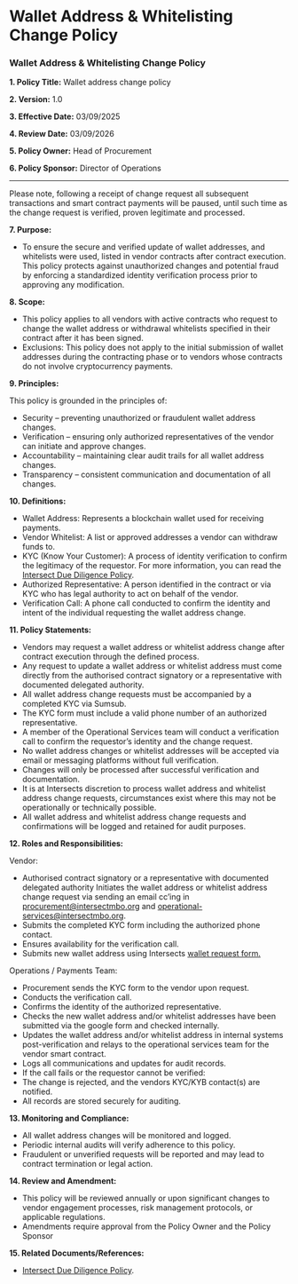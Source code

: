 # Wallet Address & Whitelisting Change Policy

### Wallet Address & Whitelisting Change Policy&#x20;

**1. Policy Title:** Wallet address change policy

**2. Version:** 1.0

**3. Effective Date:** 03/09/2025

**4. Review Date:** 03/09/2026

**5. Policy Owner:** Head of Procurement&#x20;

**6. Policy Sponsor:** Director of Operations

***

Please note, following a receipt of change request all subsequent transactions and smart contract payments will be paused, until such time as the change request is verified, proven legitimate and processed.

**7. Purpose:**

* To ensure the secure and verified update of wallet addresses, and whitelists were used, listed in vendor contracts after contract execution. This policy protects against unauthorized changes and potential fraud by enforcing a standardized identity verification process prior to approving any modification.

**8. Scope:**

* This policy applies to all vendors with active contracts who request to change the wallet address or withdrawal whitelists specified in their contract after it has been signed.
* Exclusions: This policy does not apply to the initial submission of wallet addresses during the contracting phase or to vendors whose contracts do not involve cryptocurrency payments.

**9. Principles:**

This policy is grounded in the principles of:

* Security – preventing unauthorized or fraudulent wallet address changes.
* Verification – ensuring only authorized representatives of the vendor can initiate and approve changes.
* Accountability – maintaining clear audit trails for all wallet address changes.
* Transparency – consistent communication and documentation of all changes.

**10. Definitions:**

* Wallet Address: Represents a blockchain wallet used for receiving payments.
* Vendor Whitelist: A list or approved addresses a vendor can withdraw funds to.
* KYC (Know Your Customer): A process of identity verification to confirm the legitimacy of the requestor. For more information, you can read the [Intersect Due Diligence Policy](https://docs.intersectmbo.org/legal/policies-and-conditions/intersect-administration-policies/due-diligence-policy).
* Authorized Representative: A person identified in the contract or via KYC who has legal authority to act on behalf of the vendor.
* Verification Call: A phone call conducted to confirm the identity and intent of the individual requesting the wallet address change.

**11. Policy Statements:**

* Vendors may request a wallet address or whitelist address change after contract execution through the defined process.&#x20;
* Any request to update a wallet address or whitelist address must come directly from the authorised contract signatory or a representative with documented delegated authority.
* All wallet address change requests must be accompanied by a completed KYC via Sumsub.
* The KYC form must include a valid phone number of an authorized representative.
* A member of the Operational Services team will conduct a verification call to confirm the requestor’s identity and the change request.
* No wallet address changes or whitelist addresses will be accepted via email or messaging platforms without full verification.
* Changes will only be processed after successful verification and documentation.
* It is at Intersects discretion to process wallet address and whitelist address change requests, circumstances exist where this may not be operationally or technically possible.&#x20;
* All wallet address and whitelist address change requests and confirmations will be logged and retained for audit purposes.

**12. Roles and Responsibilities:**

Vendor:

* Authorised contract signatory or a representative with documented delegated authority Initiates the wallet address or whitelist address change request via sending an email cc’ing in [procurement@intersectmbo.org](mailto:procurement@intersectmbo.org) and operational-services@intersectmbo.org.
* Submits the completed KYC form including the authorized phone contact.
* Ensures availability for the verification call.
* Submits new wallet address using Intersects [wallet request form.](https://forms.gle/VgX7nZbcnnXL9o99A)

Operations / Payments Team:

* Procurement sends the KYC form to the vendor upon request.
* Conducts the verification call.
* Confirms the identity of the authorized representative.
* Checks the new wallet address and/or whitelist addresses have been submitted via the google form and checked internally.
* Updates the wallet address and/or whitelist address in internal systems post-verification and relays to the operational services team for the vendor smart contract.
* Logs all communications and updates for audit records.
* If the call fails or the requestor cannot be verified:
* The change is rejected, and the vendors KYC/KYB contact(s) are notified.
* All records are stored securely for auditing.

**13. Monitoring and Compliance:**

* All wallet address changes will be monitored and logged.
* Periodic internal audits will verify adherence to this policy.
* Fraudulent or unverified requests will be reported and may lead to contract termination or legal action.

**14. Review and Amendment:**

* This policy will be reviewed annually or upon significant changes to vendor engagement processes, risk management protocols, or applicable regulations.
* Amendments require approval from the Policy Owner and the Policy Sponsor

**15. Related Documents/References:**

* [Intersect Due Diligence Policy](https://docs.intersectmbo.org/legal/policies-and-conditions/intersect-administration-policies/due-diligence-policy).
